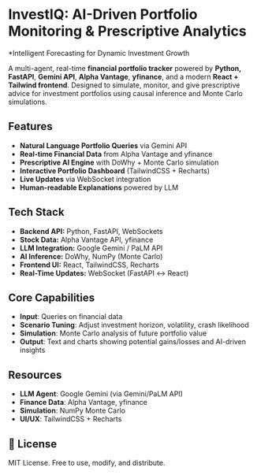 # InvestIQ: AI-Driven Portfolio Monitoring & Prescriptive Analytics

*Intelligent Forecasting for Dynamic Investment Growth

A multi-agent, real-time **financial portfolio tracker** powered by **Python, FastAPI**, **Gemini API**, **Alpha Vantage**, **yfinance**, and a modern **React + Tailwind frontend**. Designed to simulate, monitor, and give prescriptive advice for investment portfolios using causal inference and Monte Carlo simulations.  


## Features

- **Natural Language Portfolio Queries** via Gemini API
- **Real-time Financial Data** from Alpha Vantage and yfinance
- **Prescriptive AI Engine** with DoWhy + Monte Carlo simulation 
- **Interactive Portfolio Dashboard** (TailwindCSS + Recharts)
- **Live Updates** via WebSocket integration
- **Human-readable Explanations** powered by LLM


## Tech Stack

- **Backend API:** Python, FastAPI, WebSockets  
- **Stock Data:** Alpha Vantage API, yfinance  
- **LLM Integration:** Google Gemini / PaLM API  
- **AI Inference:** DoWhy, NumPy (Monte Carlo)  
- **Frontend UI:** React, TailwindCSS, Recharts  
- **Real-Time Updates:** WebSocket (FastAPI ↔ React)    


## Core Capabilities

- **Input**: Queries on financial data
- **Scenario Tuning**: Adjust investment horizon, volatility, crash likelihood
- **Simulation**: Monte Carlo analysis of future portfolio value
- **Output**: Text and charts showing potential gains/losses and AI-driven insights


## Resources

- **LLM Agent**: Google Gemini (via Gemini/PaLM API)
- **Finance Data**: Alpha Vantage, yfinance
- **Simulation**: NumPy Monte Carlo
- **UI/UX**: TailwindCSS + Recharts


## 📄 License

MIT License. Free to use, modify, and distribute.
